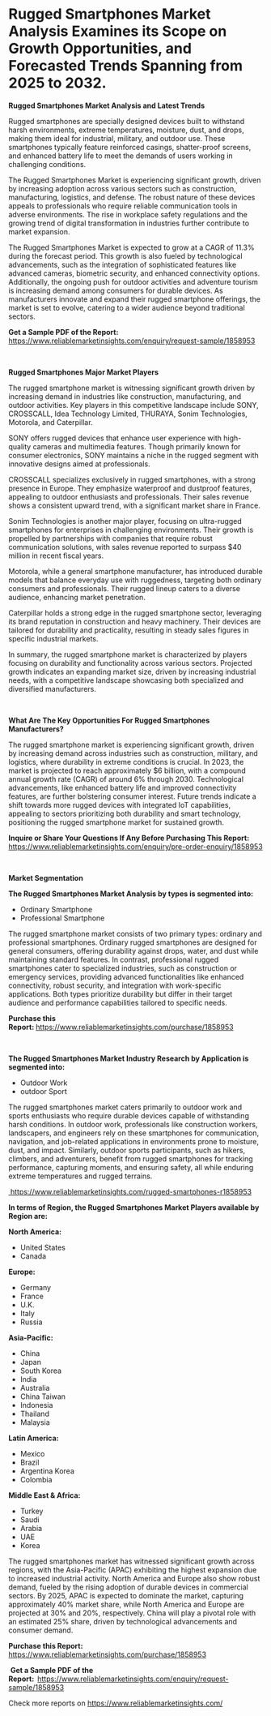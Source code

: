 <p><h1>Rugged Smartphones Market Analysis Examines its Scope on Growth Opportunities, and Forecasted Trends Spanning from 2025 to 2032.</h1></p><p><strong>Rugged Smartphones Market Analysis and Latest Trends</strong></p>
<p><p>Rugged smartphones are specially designed devices built to withstand harsh environments, extreme temperatures, moisture, dust, and drops, making them ideal for industrial, military, and outdoor use. These smartphones typically feature reinforced casings, shatter-proof screens, and enhanced battery life to meet the demands of users working in challenging conditions.</p><p>The Rugged Smartphones Market is experiencing significant growth, driven by increasing adoption across various sectors such as construction, manufacturing, logistics, and defense. The robust nature of these devices appeals to professionals who require reliable communication tools in adverse environments. The rise in workplace safety regulations and the growing trend of digital transformation in industries further contribute to market expansion.</p><p>The Rugged Smartphones Market is expected to grow at a CAGR of 11.3% during the forecast period. This growth is also fueled by technological advancements, such as the integration of sophisticated features like advanced cameras, biometric security, and enhanced connectivity options. Additionally, the ongoing push for outdoor activities and adventure tourism is increasing demand among consumers for durable devices. As manufacturers innovate and expand their rugged smartphone offerings, the market is set to evolve, catering to a wider audience beyond traditional sectors.</p></p>
<p><strong>Get a Sample PDF of the Report:&nbsp;</strong> <a href="https://www.reliablemarketinsights.com/enquiry/request-sample/1858953?utm_campaign=3264&utm_medium=2&utm_source=Github&utm_content=ia&utm_term=04042025&utm_id=rugged-smartphones">https://www.reliablemarketinsights.com/enquiry/request-sample/1858953</a></p>
<p>&nbsp;</p>
<p><strong>Rugged Smartphones Major Market Players</strong></p>
<p><p>The rugged smartphone market is witnessing significant growth driven by increasing demand in industries like construction, manufacturing, and outdoor activities. Key players in this competitive landscape include SONY, CROSSCALL, Idea Technology Limited, THURAYA, Sonim Technologies, Motorola, and Caterpillar.</p><p>SONY offers rugged devices that enhance user experience with high-quality cameras and multimedia features. Though primarily known for consumer electronics, SONY maintains a niche in the rugged segment with innovative designs aimed at professionals.</p><p>CROSSCALL specializes exclusively in rugged smartphones, with a strong presence in Europe. They emphasize waterproof and dustproof features, appealing to outdoor enthusiasts and professionals. Their sales revenue shows a consistent upward trend, with a significant market share in France.</p><p>Sonim Technologies is another major player, focusing on ultra-rugged smartphones for enterprises in challenging environments. Their growth is propelled by partnerships with companies that require robust communication solutions, with sales revenue reported to surpass $40 million in recent fiscal years.</p><p>Motorola, while a general smartphone manufacturer, has introduced durable models that balance everyday use with ruggedness, targeting both ordinary consumers and professionals. Their rugged lineup caters to a diverse audience, enhancing market penetration.</p><p>Caterpillar holds a strong edge in the rugged smartphone sector, leveraging its brand reputation in construction and heavy machinery. Their devices are tailored for durability and practicality, resulting in steady sales figures in specific industrial markets.</p><p>In summary, the rugged smartphone market is characterized by players focusing on durability and functionality across various sectors. Projected growth indicates an expanding market size, driven by increasing industrial needs, with a competitive landscape showcasing both specialized and diversified manufacturers.</p></p>
<p>&nbsp;</p>
<p><strong>What Are The Key Opportunities For Rugged Smartphones Manufacturers?</strong></p>
<p><p>The rugged smartphone market is experiencing significant growth, driven by increasing demand across industries such as construction, military, and logistics, where durability in extreme conditions is crucial. In 2023, the market is projected to reach approximately $6 billion, with a compound annual growth rate (CAGR) of around 6% through 2030. Technological advancements, like enhanced battery life and improved connectivity features, are further bolstering consumer interest. Future trends indicate a shift towards more rugged devices with integrated IoT capabilities, appealing to sectors prioritizing both durability and smart technology, positioning the rugged smartphone market for sustained growth.</p></p>
<p><strong>Inquire or Share Your Questions If Any Before Purchasing This Report:</strong> <a href="https://www.reliablemarketinsights.com/enquiry/pre-order-enquiry/1858953?utm_campaign=3264&utm_medium=2&utm_source=Github&utm_content=ia&utm_term=04042025&utm_id=rugged-smartphones">https://www.reliablemarketinsights.com/enquiry/pre-order-enquiry/1858953</a></p>
<p>&nbsp;</p>
<p><strong>Market Segmentation</strong></p>
<p><strong>The Rugged Smartphones Market Analysis by types is segmented into:</strong></p>
<p><ul><li>Ordinary Smartphone</li><li>Professional Smartphone</li></ul></p>
<p><p>The rugged smartphone market consists of two primary types: ordinary and professional smartphones. Ordinary rugged smartphones are designed for general consumers, offering durability against drops, water, and dust while maintaining standard features. In contrast, professional rugged smartphones cater to specialized industries, such as construction or emergency services, providing advanced functionalities like enhanced connectivity, robust security, and integration with work-specific applications. Both types prioritize durability but differ in their target audience and performance capabilities tailored to specific needs.</p></p>
<p><strong>Purchase this Report:&nbsp;</strong><a href="https://www.reliablemarketinsights.com/purchase/1858953?utm_campaign=3264&utm_medium=2&utm_source=Github&utm_content=ia&utm_term=04042025&utm_id=rugged-smartphones">https://www.reliablemarketinsights.com/purchase/1858953</a></p>
<p>&nbsp;</p>
<p><strong>The Rugged Smartphones Market Industry Research by Application is segmented into:</strong></p>
<p><ul><li>Outdoor Work</li><li>outdoor Sport</li></ul></p>
<p><p>The rugged smartphones market caters primarily to outdoor work and sports enthusiasts who require durable devices capable of withstanding harsh conditions. In outdoor work, professionals like construction workers, landscapers, and engineers rely on these smartphones for communication, navigation, and job-related applications in environments prone to moisture, dust, and impact. Similarly, outdoor sports participants, such as hikers, climbers, and adventurers, benefit from rugged smartphones for tracking performance, capturing moments, and ensuring safety, all while enduring extreme temperatures and rugged terrains.</p></p>
<p><a href="https://www.reliablemarketinsights.com/rugged-smartphones-r1858953?utm_campaign=3264&utm_medium=2&utm_source=Github&utm_content=ia&utm_term=04042025&utm_id=rugged-smartphones">&nbsp;https://www.reliablemarketinsights.com/rugged-smartphones-r1858953</a></p>
<p><strong>In terms of Region, the Rugged Smartphones Market Players available by Region are:</strong></p>
<p>
    <p> <strong> North America: </strong>
        <ul>
            <li>United States</li>
            <li>Canada</li>
        </ul>
        </p> 
    <p> <strong> Europe: </strong>
        <ul>
            <li>Germany</li>
            <li>France</li>
            <li>U.K.</li>
            <li>Italy</li>
            <li>Russia</li>
        </ul>
        </p> 
    <p> <strong> Asia-Pacific: </strong>
        <ul>
            <li>China</li>
            <li>Japan</li>
            <li>South Korea</li>
            <li>India</li>
            <li>Australia</li>
            <li>China Taiwan</li>
            <li>Indonesia</li>
            <li>Thailand</li>
            <li>Malaysia</li>
        </ul>
        </p> 
    <p> <strong> Latin America: </strong>
        <ul>
            <li>Mexico</li>
            <li>Brazil</li>
            <li>Argentina Korea</li>
            <li>Colombia</li>
        </ul>
        </p> 
    <p> <strong> Middle East & Africa: </strong>
        <ul>
            <li>Turkey</li>
            <li>Saudi</li>
            <li>Arabia</li>
            <li>UAE</li>
            <li>Korea</li>
        </ul>
    </p>
    </p>
<p><p>The rugged smartphones market has witnessed significant growth across regions, with the Asia-Pacific (APAC) exhibiting the highest expansion due to increased industrial activity. North America and Europe also show robust demand, fueled by the rising adoption of durable devices in commercial sectors. By 2025, APAC is expected to dominate the market, capturing approximately 40% market share, while North America and Europe are projected at 30% and 20%, respectively. China will play a pivotal role with an estimated 25% share, driven by technological advancements and consumer demand.</p></p>
<p><strong>Purchase this Report: </strong><a href="https://www.reliablemarketinsights.com/purchase/1858953?utm_campaign=3264&utm_medium=2&utm_source=Github&utm_content=ia&utm_term=04042025&utm_id=rugged-smartphones">https://www.reliablemarketinsights.com/purchase/1858953</a></p>
<p>&nbsp;<strong>Get a Sample PDF of the Report:&nbsp;&nbsp;</strong><a href="https://www.reliablemarketinsights.com/enquiry/request-sample/1858953?utm_campaign=3264&utm_medium=2&utm_source=Github&utm_content=ia&utm_term=04042025&utm_id=rugged-smartphones">https://www.reliablemarketinsights.com/enquiry/request-sample/1858953</a></p>
<p><strong></strong></p>
<p>Check more reports on <a href="https://www.reliablemarketinsights.com/?utm_campaign=3264&utm_medium=2&utm_source=Github&utm_content=ia&utm_term=04042025&utm_id=rugged-smartphones">https://www.reliablemarketinsights.com/</a></p>